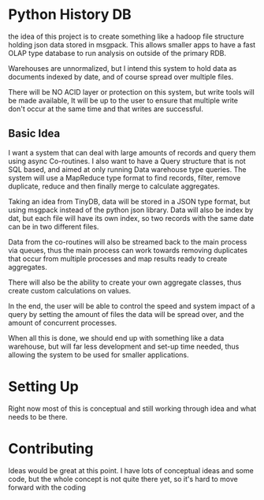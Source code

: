 # Python History DB

the idea of this project is to create something like a hadoop file structure holding json
data stored in msgpack. This allows smaller apps to have a fast OLAP type database to
run analysis on outside of the primary RDB.

Warehouses are unnormalized, but I intend this system to hold data as documents indexed
by date, and of course spread over multiple files. 

There will be NO ACID layer or protection on this system, but write tools will be made 
available, It will be up to the user to ensure that multiple write don't occur at the same
time and that writes are successful.

## Basic Idea

I want a system that can deal with large amounts of records and query them using async Co-routines. I also
want to have a Query structure that is not SQL based, and aimed at only running Data warehouse type queries. The
system will use a MapReduce type format to find records, filter, remove duplicate, reduce and then finally merge to
calculate aggregates. 

Taking an idea from TinyDB, data will be stored in a JSON type format, but using msgpack instead of the python 
json library. Data will also be index by dat, but each file will have its own index, so two records with the same date
can be in two different files.

Data from the co-routines will also be streamed back to the main process via queues, thus the main process can work
towards removing duplicates that occur from multiple processes and map results ready to create aggregates.

There will also be the ability to create your own aggregate classes, thus create custom calculations on values.


In the end, the user will be able to control the speed and system impact of a query by setting the amount of files the
data will be spread over, and the amount of concurrent processes.

When all this is done, we should end up with something like a data warehouse, but will far less development
and set-up time needed, thus allowing the system to be used for smaller applications.

# Setting Up

Right now most of this is conceptual and still working through idea and what needs to be there. 

# Contributing
Ideas would be great at this point. I have lots of conceptual ideas and some code, but the whole concept is 
not quite there yet, so it's hard to move forward with the coding



